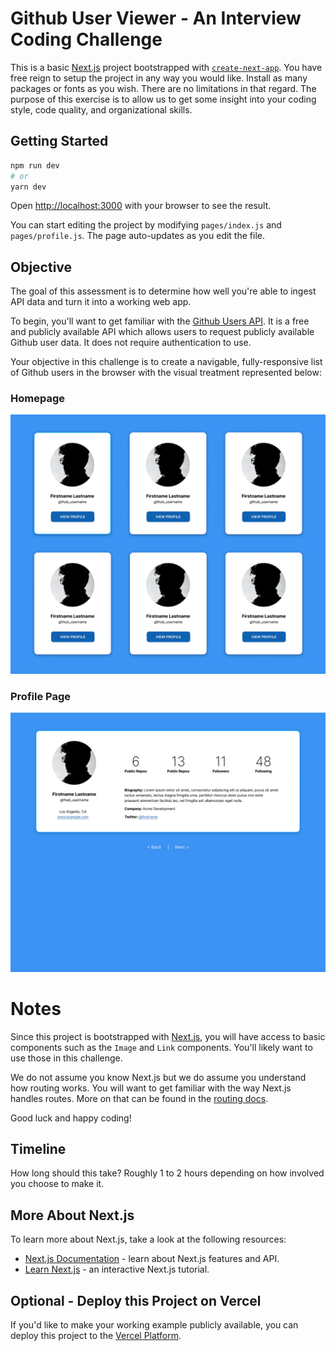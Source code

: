 # Github User Viewer - An Interview Coding Challenge

This is a basic [Next.js](https://nextjs.org/) project bootstrapped with [`create-next-app`](https://github.com/vercel/next.js/tree/canary/packages/create-next-app). You have free reign to setup the project in any way you would like. Install as many packages or fonts as you wish. There are no limitations in that regard. The purpose of this exercise is to allow us to get some insight into your coding style, code quality, and organizational skills.

## Getting Started

```bash
npm run dev
# or
yarn dev
```

Open [http://localhost:3000](http://localhost:3000) with your browser to see the result.

You can start editing the project by modifying `pages/index.js` and `pages/profile.js`. The page auto-updates as you edit the file.

## Objective

The goal of this assessment is to determine how well you're able to ingest API data and turn it into a working web app.

To begin, you'll want to get familiar with the [Github Users API](https://docs.github.com/en/rest/users/users#get-a-user). It is a free and publicly available API which allows users to request publicly available Github user data. It does not require authentication to use.

Your objective in this challenge is to create a navigable, fully-responsive list of Github users in the browser with the visual treatment represented below:

### Homepage

![Homepage](public/homepage.png)

### Profile Page

![Profile Page](public/profile.png)

# Notes

Since this project is bootstrapped with [Next.js](https://nextjs.org/), you will have access to basic components such as the `Image` and `Link` components. You'll likely want to use those in this challenge.

We do not assume you know Next.js but we do assume you understand how routing works. You will want to get familiar with the way Next.js handles routes. More on that can be found in the [routing docs](https://nextjs.org/docs/routing/introduction).

Good luck and happy coding!

## Timeline

How long should this take? Roughly 1 to 2 hours depending on how involved you choose to make it.

## More About Next.js

To learn more about Next.js, take a look at the following resources:

- [Next.js Documentation](https://nextjs.org/docs) - learn about Next.js features and API.
- [Learn Next.js](https://nextjs.org/learn) - an interactive Next.js tutorial.

## Optional - Deploy this Project on Vercel

If you'd like to make your working example publicly available, you can deploy this project to the [Vercel Platform](https://vercel.com/new?utm_medium=default-template&filter=next.js&utm_source=create-next-app&utm_campaign=create-next-app-readme).
